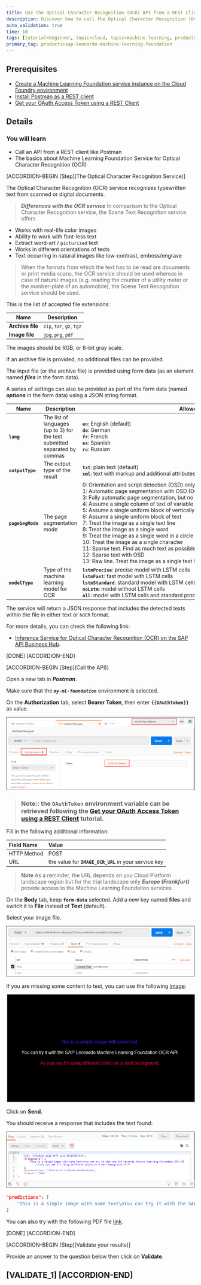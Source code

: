 ```yaml
---
title: Use the Optical Character Recognition (OCR) API from a REST Client
description: Discover how to call the Optical Character Recognition (OCR) API from a REST Client like Postman
auto_validation: true
time: 10
tags: [tutorial>beginner, topic>cloud, topic>machine-learning, products>sap-cloud-platform, products>sap-cloud-platform-for-the-cloud-foundry-environment]
primary_tag: products>sap-leonardo-machine-learning-foundation
---
```


## Prerequisites
 - [Create a Machine Learning Foundation service instance on the Cloud Foundry environment](https://developers.sap.com/tutorials/cp-mlf-create-instance.html)
 - [Install Postman as a REST client](https://developers.sap.com/tutorials/api-tools-postman-install.html)
 - [Get your OAuth Access Token using a REST Client](https://developers.sap.com/tutorials/cp-mlf-rest-generate-oauth-token.html)

## Details
### You will learn
  - Call an API from a REST client like Postman
  - The basics about Machine Learning Foundation Service for Optical Character Recognition (OCR)

[ACCORDION-BEGIN [Step](The Optical Character Recognition Service)]

The Optical Character Recognition (OCR) service recognizes typewritten text from scanned or digital documents.

> ***Differences with the OCR service***
In comparison to the Optical Character Recognition service, the Scene Text Recognition service offers
>
- Works with real-life color images
- Ability to work with font-less text
- Extract word-art / `picturized` text
- Works in different orientations of texts
- Text occurring in natural images like low-contrast, emboss/engrave

>When the formats from which the text has to be read are documents or print media scans, the OCR service should be used whereas in case of natural images (e.g. reading the counter of a utility meter or the number-plate of an automobile), the Scene Text Recognition service should be used.

This is the list of accepted file extensions:

|Name                  | Description
|----------------------|--------------------
| **Archive file**     | `zip`, `tar`, `gz`, `tgz`
| **Image file**       | `jpg`, `png`, `pdf`

The images should be RGB, or 8-bit gray scale.

If an archive file is provided, no additional files can be provided.

The input file (or the archive file) is provided using form data (as an element named ***files*** in the form data).

A series of settings can also be provided as part of the form data (named ***options*** in the form data) using a JSON string format.

| Name                          | Description            | Allowed values
|-------------------------------|------------------------|--------------------
| <nobr><b>`lang`</b></nobr>           | The list of languages (up to 3) for the text submitted separated by commas | <nobr><b>`en`</b>: English (default) </nobr><br><nobr><b>`de`</b>: German</nobr><br><nobr><b>`fr`</b>: French</nobr><br><nobr><b>`es`</b>: Spanish</nobr><br><nobr><b>`ru`</b>: Russian</nobr>
| <nobr><b>`outputType`</b></nobr>     | The output type of the result | <nobr><b>`txt`</b>: plain text (default)</nobr><br><nobr><b>`xml`</b>: text with markup and additional attributes</nobr>
| <nobr><b>`pageSegMode`</b></nobr>    | The page segmentation mode | <nobr>0: Orientation and script detection (OSD) only</nobr><br><nobr>1: Automatic page segmentation with OSD (Default)</nobr><br><nobr>3: Fully automatic page segmentation, but no OSD</nobr><br><nobr>4: Assume a single column of text of variable sizes</nobr><br><nobr>5: Assume a single uniform block of vertically aligned text</nobr><br><nobr>6: Assume a single uniform block of text</nobr><br><nobr>7: Treat the image as a single text line</nobr><br><nobr>8: Treat the image as a single word</nobr><br><nobr>9: Treat the image as a single word in a circle</nobr><br><nobr>10: Treat the image as a single character</nobr><br><nobr>11: Sparse text. Find as much text as possible in no particular order</nobr><br><nobr>12: Sparse text with OSD</nobr><br><nobr>13: Raw line. Treat the image as a single text line, bypassing hacks that are `Tesseract`-specific</nobr>
| <nobr><b>`modelType`</b></nobr>      | Type of the machine learning model for OCR | <nobr><b>`lstmPrecise`</b>: precise model with LSTM cells</nobr><br><nobr><b>`lstmFast`</b>: fast model with LSTM cells</nobr><br><nobr><b>`lstmStandard`</b>: standard model with LSTM cells (Default)</nobr><br><nobr><b>`noLstm`</b>: model without LSTM cells</nobr><br><nobr><b>`all`</b>: model with LSTM cells and standard processing algorithms</nobr><br>

The service will return a JSON response that includes the detected texts within the file in either text or `hOCR` format.

For more details, you can check the following link:

 - [Inference Service for Optical Character Recognition (OCR) on the SAP API Business Hub](https://api.sap.com/api/ocr_api/resource).

[DONE]
[ACCORDION-END]

[ACCORDION-BEGIN [Step](Call the API)]

Open a new tab in ***Postman***.

Make sure that the ***`my-ml-foundation`*** environment is selected.

On the **Authorization** tab, select **Bearer Token**, then enter **`{{OAuthToken}}`** as value.

![Postman](01.png)

> ### **Note:**: the **`OAuthToken`** environment variable can be retrieved following the [Get your OAuth Access Token using a REST Client](https://developers.sap.com/tutorials/cp-mlf-rest-generate-oauth-token.html) tutorial.

Fill in the following additional information:

Field Name               | Value
:----------------------- | :--------------
<nobr>HTTP Method</nobr> | POST
<nobr>URL<nobr>          | the value for **`IMAGE_OCR_URL`** in your service key

> **Note** As a reminder, the URL depends on you Cloud Platform landscape region but for the trial landscape only ***Europe (Frankfurt)*** provide access to the Machine Learning Foundation services.

On the **Body** tab, keep **`form-data`** selected. Add a new key named **files** and switch it to **File** instead of **Text** (default).

Select your image file.

![Postman](02.png)

If you are missing some content to test, you can use the following [image](ocr-test.png):

![Postman](ocr-test.png)

Click on **Send**.

You should receive a response that includes the text found:

![Postman](03.png)

```json
"predictions": [
    "This is a simple image with some text\nYou can try it with the SAP Leonardo Machine Learning Foundation OCR API.\n\nAs you see I'm using different colors on a dark background.\n\f"
]
```

You can also try with the following PDF file [link](https://github.com/SAPDocuments/Tutorials/raw/master/tutorials/cp-mlf-rest-txt-ocr/ocr-test.pdf).

[DONE]
[ACCORDION-END]

[ACCORDION-BEGIN [Step](Validate your results)]

Provide an answer to the question below then click on **Validate**.

[VALIDATE_1]
[ACCORDION-END]
---
